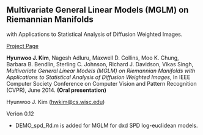 ## Multivariate General Linear Models (MGLM) on Riemannian Manifolds 
with Applications to Statistical Analysis of Diffusion Weighted Images.


[Project Page](http://pages.cs.wisc.edu/~hwkim/projects/riem-mglm/)

**Hyunwoo J. Kim**, Nagesh Adluru, Maxwell D. Collins, Moo K. Chung, Barbara B. Bendlin, Sterling C. Johnson, Richard J. Davidson, Vikas Singh, *Multivariate General Linear Models (MGLM) on Riemannian Manifolds with Applications to Statistical Analysis of Diffusion Weighted Images*, In IEEE Computer Society Conference on Computer Vision and Pattern Recognition (CVPR), June 2014. **(Oral presentation)**

Hyunwoo J. Kim (hwkim@cs.wisc.edu)

Verion 0.12

* DEMO_spd_Rd.m is added for MGLM for dxd SPD log-euclidean models.
